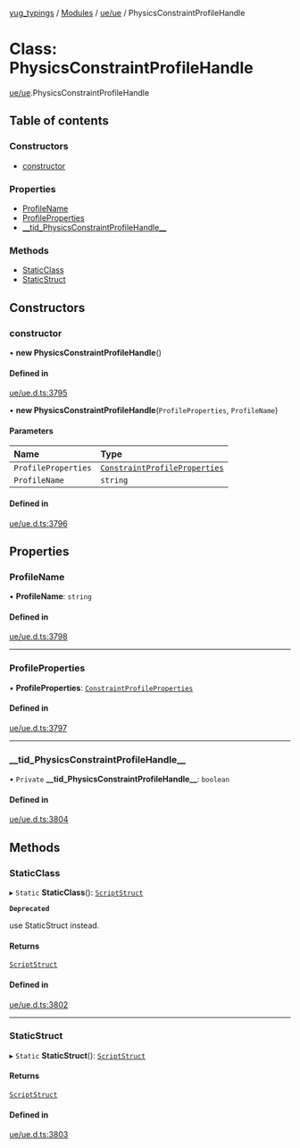 [yug_typings](../README.md) / [Modules](../modules.md) / [ue/ue](../modules/ue_ue.md) / PhysicsConstraintProfileHandle

# Class: PhysicsConstraintProfileHandle

[ue/ue](../modules/ue_ue.md).PhysicsConstraintProfileHandle

## Table of contents

### Constructors

- [constructor](ue_ue.PhysicsConstraintProfileHandle.md#constructor)

### Properties

- [ProfileName](ue_ue.PhysicsConstraintProfileHandle.md#profilename)
- [ProfileProperties](ue_ue.PhysicsConstraintProfileHandle.md#profileproperties)
- [\_\_tid\_PhysicsConstraintProfileHandle\_\_](ue_ue.PhysicsConstraintProfileHandle.md#__tid_physicsconstraintprofilehandle__)

### Methods

- [StaticClass](ue_ue.PhysicsConstraintProfileHandle.md#staticclass)
- [StaticStruct](ue_ue.PhysicsConstraintProfileHandle.md#staticstruct)

## Constructors

### constructor

• **new PhysicsConstraintProfileHandle**()

#### Defined in

[ue/ue.d.ts:3795](https://github.com/YugMetaverse/yug_typings/blob/b7d9b19/ue/ue.d.ts#L3795)

• **new PhysicsConstraintProfileHandle**(`ProfileProperties`, `ProfileName`)

#### Parameters

| Name | Type |
| :------ | :------ |
| `ProfileProperties` | [`ConstraintProfileProperties`](ue_ue.ConstraintProfileProperties.md) |
| `ProfileName` | `string` |

#### Defined in

[ue/ue.d.ts:3796](https://github.com/YugMetaverse/yug_typings/blob/b7d9b19/ue/ue.d.ts#L3796)

## Properties

### ProfileName

• **ProfileName**: `string`

#### Defined in

[ue/ue.d.ts:3798](https://github.com/YugMetaverse/yug_typings/blob/b7d9b19/ue/ue.d.ts#L3798)

___

### ProfileProperties

• **ProfileProperties**: [`ConstraintProfileProperties`](ue_ue.ConstraintProfileProperties.md)

#### Defined in

[ue/ue.d.ts:3797](https://github.com/YugMetaverse/yug_typings/blob/b7d9b19/ue/ue.d.ts#L3797)

___

### \_\_tid\_PhysicsConstraintProfileHandle\_\_

• `Private` **\_\_tid\_PhysicsConstraintProfileHandle\_\_**: `boolean`

#### Defined in

[ue/ue.d.ts:3804](https://github.com/YugMetaverse/yug_typings/blob/b7d9b19/ue/ue.d.ts#L3804)

## Methods

### StaticClass

▸ `Static` **StaticClass**(): [`ScriptStruct`](ue_ue.ScriptStruct.md)

**`Deprecated`**

use StaticStruct instead.

#### Returns

[`ScriptStruct`](ue_ue.ScriptStruct.md)

#### Defined in

[ue/ue.d.ts:3802](https://github.com/YugMetaverse/yug_typings/blob/b7d9b19/ue/ue.d.ts#L3802)

___

### StaticStruct

▸ `Static` **StaticStruct**(): [`ScriptStruct`](ue_ue.ScriptStruct.md)

#### Returns

[`ScriptStruct`](ue_ue.ScriptStruct.md)

#### Defined in

[ue/ue.d.ts:3803](https://github.com/YugMetaverse/yug_typings/blob/b7d9b19/ue/ue.d.ts#L3803)
